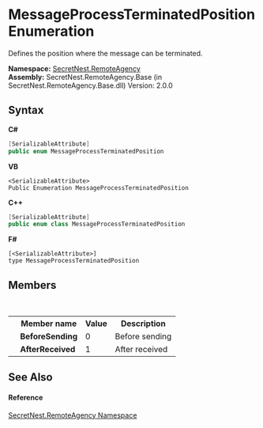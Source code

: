 # MessageProcessTerminatedPosition Enumeration
 

Defines the position where the message can be terminated.

**Namespace:**&nbsp;<a href="N_SecretNest_RemoteAgency">SecretNest.RemoteAgency</a><br />**Assembly:**&nbsp;SecretNest.RemoteAgency.Base (in SecretNest.RemoteAgency.Base.dll) Version: 2.0.0

## Syntax

**C#**<br />
``` C#
[SerializableAttribute]
public enum MessageProcessTerminatedPosition
```

**VB**<br />
``` VB
<SerializableAttribute>
Public Enumeration MessageProcessTerminatedPosition
```

**C++**<br />
``` C++
[SerializableAttribute]
public enum class MessageProcessTerminatedPosition
```

**F#**<br />
``` F#
[<SerializableAttribute>]
type MessageProcessTerminatedPosition
```


## Members
&nbsp;<table><tr><th></th><th>Member name</th><th>Value</th><th>Description</th></tr><tr><td /><td target="F:SecretNest.RemoteAgency.MessageProcessTerminatedPosition.BeforeSending">**BeforeSending**</td><td>0</td><td>Before sending</td></tr><tr><td /><td target="F:SecretNest.RemoteAgency.MessageProcessTerminatedPosition.AfterReceived">**AfterReceived**</td><td>1</td><td>After received</td></tr></table>

## See Also


#### Reference
<a href="N_SecretNest_RemoteAgency">SecretNest.RemoteAgency Namespace</a><br />
